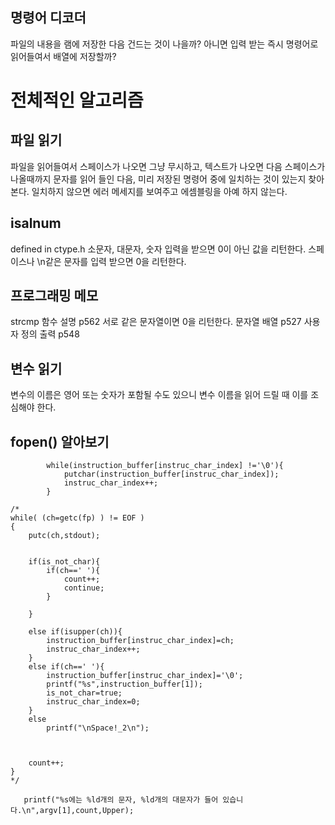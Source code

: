 
## 명령어 디코더
파일의 내용을 램에 저장한 다음 건드는 것이 나을까?
아니면 입력 받는 즉시 명령어로 읽어들여서 배열에 저장할까?


# 전체적인 알고리즘

## 파일 읽기
파일을 읽어들여서 스페이스가 나오면 그냥 무시하고, 텍스트가 나오면 다음 스페이스가 나올때까지 문자를 읽어 들인 다음, 미리 저장된 명령어 중에 일치하는 것이 있는지 찾아본다.
일치하지 않으면 에러 메세지를 보여주고 에셈블링을 아예 하지 않는다.

## isalnum
defined in ctype.h
소문자, 대문자, 숫자 입력을 받으면 0이 아닌 값을 리턴한다.
스페이스나 \n같은 문자를 입력 받으면 0을 리턴한다.

## 프로그래밍 메모
strcmp 함수 설명 p562
서로 같은 문자열이면 0을 리턴한다.
문자열 배열 p527
사용자 정의 출력 p548

## 변수 읽기
변수의 이름은 영어 또는 숫자가 포함될 수도 있으니 변수 이름을 읽어 드릴 때 이를 조심해야 한다.

## fopen() 알아보기


            while(instruction_buffer[instruc_char_index] !='\0'){
                putchar(instruction_buffer[instruc_char_index]);
                instruc_char_index++;
            }

    /*
    while( (ch=getc(fp) ) != EOF )
    {
        putc(ch,stdout);


        if(is_not_char){
            if(ch==' '){
                count++;
                continue;
            }

        }

        else if(isupper(ch)){
            instruction_buffer[instruc_char_index]=ch;
            instruc_char_index++;
        }
        else if(ch==' '){
            instruction_buffer[instruc_char_index]='\0';
            printf("%s",instruction_buffer[1]);
            is_not_char=true;
            instruc_char_index=0;
        }
        else
            printf("\nSpace!_2\n");



        count++;
    }
    */

       printf("%s에는 %ld개의 문자, %ld개의 대문자가 들어 있습니다.\n",argv[1],count,Upper);


